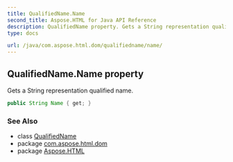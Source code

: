 ```yaml
---
title: QualifiedName.Name
second_title: Aspose.HTML for Java API Reference
description: QualifiedName property. Gets a String representation qualified name
type: docs

url: /java/com.aspose.html.dom/qualifiedname/name/
---
```

## QualifiedName.Name property

Gets a String representation qualified name.

```java
public String Name { get; }
```

### See Also

* class [QualifiedName](../)
* package [com.aspose.html.dom](../../../com.aspose.html.dom/)
* package [Aspose.HTML](../../../)
